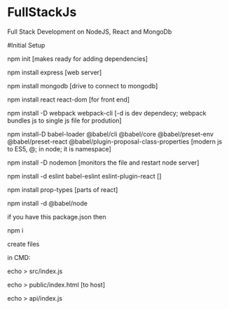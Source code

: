 # FullStackJs
Full Stack Development on NodeJS, React and MongoDb

#Initial Setup

npm init [makes ready for adding dependencies]

npm install express [web server]

npm install mongodb [drive to connect to mongodb]

npm install react react-dom [for front end]

npm install -D webpack webpack-cli [-d is dev dependecy; webpack bundles js to single js file for prodution]

npm install-D babel-loader @babel/cli @babel/core @babel/preset-env @babel/preset-react @babel/plugin-proposal-class-properties [modern js to ES5, @; in node; it is namespace]

npm install -D nodemon [monitors the file and restart node server]

npm install -d eslint babel-eslint eslint-plugin-react []

npm install prop-types [parts of react]

npm install -d @babel/node





if you have this package.json then

npm i





create files

in CMD:

echo > src/index.js

echo > public/index.html [to host]

echo > api/index.js
